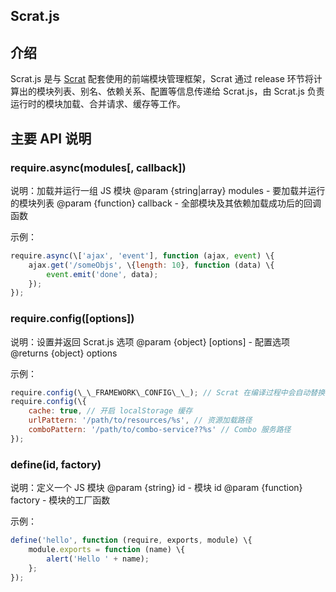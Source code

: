 Scrat.js
--------

## 介绍
Scrat.js 是与 [Scrat](https://github.com/scrat-team/scrat) 配套使用的前端模块管理框架，Scrat 通过 release 环节将计算出的模块列表、别名、依赖关系、配置等信息传递给 Scrat.js，由 Scrat.js 负责运行时的模块加载、合并请求、缓存等工作。

## 主要 API 说明
### require.async(modules\[, callback])
说明：加载并运行一组 JS 模块
@param \{string|array} modules - 要加载并运行的模块列表
@param \{function} callback - 全部模块及其依赖加载成功后的回调函数

示例：
```javascript
require.async(\['ajax', 'event'], function (ajax, event) \{
    ajax.get('/someObjs', \{length: 10}, function (data) \{
        event.emit('done', data);
    });
});
```

### require.config(\[options])
说明：设置并返回 Scrat.js 选项
@param \{object} \[options] - 配置选项
@returns \{object} options

示例：
```javascript
require.config(\_\_FRAMEWORK\_CONFIG\_\_); // Scrat 在编译过程中会自动替换 \_\_FRAMEWORK\_CONFIG\_\_ 为配置数据
require.config(\{
    cache: true, // 开启 localStorage 缓存
    urlPattern: '/path/to/resources/%s', // 资源加载路径
    comboPattern: '/path/to/combo-service??%s' // Combo 服务路径
});
```

### define(id, factory)
说明：定义一个 JS 模块
@param \{string} id - 模块 id
@param \{function} factory - 模块的工厂函数

示例：
```javascript
define('hello', function (require, exports, module) \{
    module.exports = function (name) \{
        alert('Hello ' + name);
    };
});
```